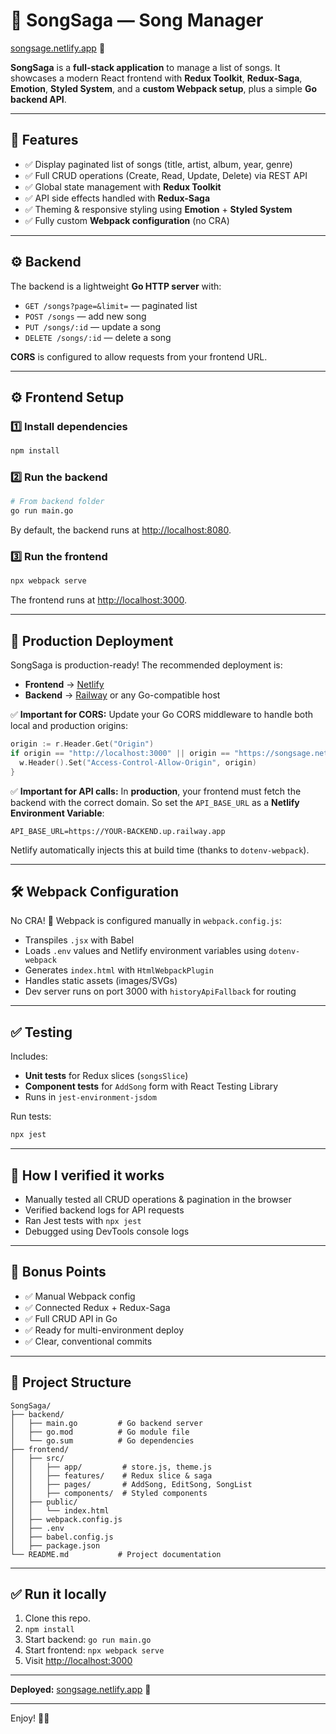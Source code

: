 # 🎵 SongSaga — Song Manager
[songsage.netlify.app](https://songsage.netlify.app) 🚀

**SongSaga** is a **full-stack application** to manage a list of songs.
It showcases a modern React frontend with **Redux Toolkit**, **Redux-Saga**, **Emotion**, **Styled System**, and a **custom Webpack setup**, plus a simple **Go backend API**.

---

## 📌 Features

* ✅ Display paginated list of songs (title, artist, album, year, genre)
* ✅ Full CRUD operations (Create, Read, Update, Delete) via REST API
* ✅ Global state management with **Redux Toolkit**
* ✅ API side effects handled with **Redux-Saga**
* ✅ Theming & responsive styling using **Emotion** + **Styled System**
* ✅ Fully custom **Webpack configuration** (no CRA)

---

## ⚙️ Backend

The backend is a lightweight **Go HTTP server** with:

* `GET /songs?page=&limit=` — paginated list
* `POST /songs` — add new song
* `PUT /songs/:id` — update a song
* `DELETE /songs/:id` — delete a song

**CORS** is configured to allow requests from your frontend URL.

---

## ⚙️ Frontend Setup

### 1️⃣ Install dependencies

```bash
npm install
```

### 2️⃣ Run the backend

```bash
# From backend folder
go run main.go
```

By default, the backend runs at [http://localhost:8080](http://localhost:8080).

### 3️⃣ Run the frontend

```bash
npx webpack serve
```

The frontend runs at [http://localhost:3000](http://localhost:3000).

---

## 📡 Production Deployment

SongSaga is production-ready!
The recommended deployment is:

* **Frontend** → [Netlify](https://www.netlify.com)
* **Backend** → [Railway](https://railway.app) or any Go-compatible host

✅ **Important for CORS:**
Update your Go CORS middleware to handle both local and production origins:

```go
origin := r.Header.Get("Origin")
if origin == "http://localhost:3000" || origin == "https://songsage.netlify.app" {
  w.Header().Set("Access-Control-Allow-Origin", origin)
}
```

✅ **Important for API calls:**
In **production**, your frontend must fetch the backend with the correct domain.
So set the `API_BASE_URL` as a **Netlify Environment Variable**:

```
API_BASE_URL=https://YOUR-BACKEND.up.railway.app
```

Netlify automatically injects this at build time (thanks to `dotenv-webpack`).

---

## 🛠️ Webpack Configuration

No CRA! 🎉
Webpack is configured manually in `webpack.config.js`:

* Transpiles `.jsx` with Babel
* Loads `.env` values and Netlify environment variables using `dotenv-webpack`
* Generates `index.html` with `HtmlWebpackPlugin`
* Handles static assets (images/SVGs)
* Dev server runs on port 3000 with `historyApiFallback` for routing

---

## ✅ Testing

Includes:

* **Unit tests** for Redux slices (`songsSlice`)
* **Component tests** for `AddSong` form with React Testing Library
* Runs in `jest-environment-jsdom`

Run tests:

```bash
npx jest
```

---

## 📝 How I verified it works

* Manually tested all CRUD operations & pagination in the browser
* Verified backend logs for API requests
* Ran Jest tests with `npx jest`
* Debugged using DevTools console logs

---

## 🚀 Bonus Points

* ✅ Manual Webpack config
* ✅ Connected Redux + Redux-Saga
* ✅ Full CRUD API in Go
* ✅ Ready for multi-environment deploy
* ✅ Clear, conventional commits

---

## 📂 Project Structure

```
SongSaga/
├── backend/
│   ├── main.go         # Go backend server
│   ├── go.mod          # Go module file
│   └── go.sum          # Go dependencies
├── frontend/
│   ├── src/
│   │   ├── app/         # store.js, theme.js
│   │   ├── features/    # Redux slice & saga
│   │   ├── pages/       # AddSong, EditSong, SongList
│   │   ├── components/  # Styled components
│   ├── public/
│   │   └── index.html
│   ├── webpack.config.js
│   ├── .env
│   ├── babel.config.js
│   ├── package.json
└── README.md           # Project documentation
```

---

## ✅ Run it locally

1. Clone this repo.
2. `npm install`
3. Start backend: `go run main.go`
4. Start frontend: `npx webpack serve`
5. Visit [http://localhost:3000](http://localhost:3000)

---

**Deployed:** [songsage.netlify.app](https://songsage.netlify.app) 🚀

---

Enjoy! 🎵✨

